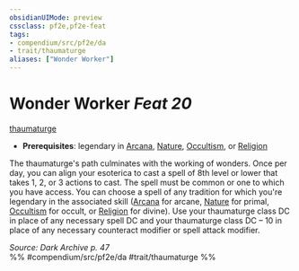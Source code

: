 ```yaml
---
obsidianUIMode: preview
cssclass: pf2e,pf2e-feat
tags:
- compendium/src/pf2e/da
- trait/thaumaturge
aliases: ["Wonder Worker"]
---
```

# Wonder Worker  *Feat 20*  
[thaumaturge](/rules/traits/thaumaturge-da.md)  

- **Prerequisites**: legendary in [Arcana](/compendium/skills.md#Arcana), [Nature](/compendium/skills.md#Nature), [Occultism](/compendium/skills.md#Occultism), or [Religion](/compendium/skills.md#Religion)

The thaumaturge's path culminates with the working of wonders. Once per day, you can align your esoterica to cast a spell of 8th level or lower that takes 1, 2, or 3 actions to cast. The spell must be common or one to which you have access. You can choose a spell of any tradition for which you're legendary in the associated skill ([Arcana](/compendium/skills.md#Arcana) for arcane, [Nature](/compendium/skills.md#Nature) for primal, [Occultism](/compendium/skills.md#Occultism) for occult, or [Religion](/compendium/skills.md#Religion) for divine). Use your thaumaturge class DC in place of any necessary spell DC and your thaumaturge class DC – 10 in place of any necessary counteract modifier or spell attack modifier.

*Source: Dark Archive p. 47*  
%% #compendium/src/pf2e/da #trait/thaumaturge %%